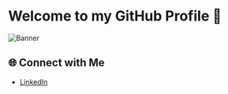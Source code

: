 # Welcome to my GitHub Profile 👋

![Banner](https://github.com/willburgir/willburgir/assets/68487952/d56bccc0-b6fb-4510-8431-7a57e3e113c0)


## 🌐 Connect with Me

- [LinkedIn](https://www.linkedin.com/in/williambourgeois2001/)

